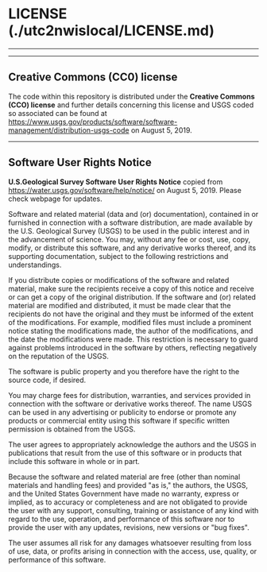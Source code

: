 # LICENSE (./utc2nwislocal/LICENSE.md)

***
***

## Creative Commons (CC0) license

The code within this repository is distributed under the
**Creative Commons (CCO) license** and further details concerning this license and USGS
coded so associated can be found at
https://www.usgs.gov/products/software/software-management/distribution-usgs-code
on August 5, 2019.

***

## Software User Rights Notice

**U.S.Geological Survey Software User Rights Notice** copied from
https://water.usgs.gov/software/help/notice/ on August 5, 2019.
Please check webpage for updates.

Software and related material (data and (or) documentation), contained in or
furnished in connection with a software distribution, are made available by the
U.S. Geological Survey (USGS) to be used in the public interest and in the
advancement of science. You may, without any fee or cost, use, copy, modify, or
distribute this software, and any derivative works thereof, and its supporting
documentation, subject to the following restrictions and understandings.

If you distribute copies or modifications of the software and related material,
make sure the recipients receive a copy of this notice and receive or can get a
copy of the original distribution. If the software and (or) related material
are modified and distributed, it must be made clear that the recipients do not
have the original and they must be informed of the extent of the
modifications. For example, modified files must include a prominent notice
stating the modifications made, the author of the modifications, and the date
the modifications were made. This restriction is necessary to guard against
problems introduced in the software by others, reflecting negatively on the
reputation of the USGS.

The software is public property and you therefore have the right to the source
code, if desired.

You may charge fees for distribution, warranties, and services provided in
connection with the software or derivative works thereof. The name USGS can be
used in any advertising or publicity to endorse or promote any products or
commercial entity using this software if specific written permission is
obtained from the USGS.

The user agrees to appropriately acknowledge the authors and the USGS in
publications that result from the use of this software or in products that
include this software in whole or in part.

Because the software and related material are free (other than nominal
materials and handling fees) and provided "as is," the authors, the USGS, and
the United States Government have made no warranty, express or implied, as to
accuracy or completeness and are not obligated to provide the user with any
support, consulting, training or assistance of any kind with regard to the use,
operation, and performance of this software nor to provide the user with any
updates, revisions, new versions or "bug fixes".

The user assumes all risk for any damages whatsoever resulting from loss of
use, data, or profits arising in connection with the access, use, quality, or
performance of this software.
